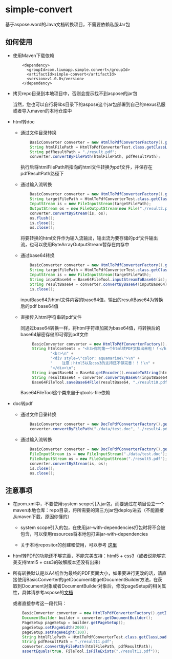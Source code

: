# simple-convert
基于aspose.word的Java文档转换项目，不需要依赖私服Jar包

## 如何使用

* 使用Maven下载依赖
    
    ````mxml
        <dependency>
          <groupId>com.liumapp.simple.convert</groupId>
          <artifactId>simple-convert</artifactId>
          <version>v1.0.0</version>
        </dependency>
    ````
    
* 拷贝repo目录到本地项目中，否则会提示找不到aspose的jar包

    当然，您也可以自行将libs目录下的aspose这个jar包部署到自己的nexus私服或者导入maven的本地仓库中

* html转doc

    * 通过文件目录转换
    
        ````java
            BasicConverter converter = new HtmlToPdfConverterFactory().getInstance();
            String htmlFilePath = HtmlToPdfConverterTest.class.getClassLoader().getResource("test.html").getPath();
            String pdfResultPath = "./result.pdf";
            converter.convertByFilePath(htmlFilePath, pdfResultPath);
        ````
    
        执行后将htmlFilePath所指向的html文件转换为pdf文件，并保存在pdfResultPath路径下
        
    * 通过输入流转换
    
        ````java
            BasicConverter converter = new HtmlToPdfConverterFactory().getInstance();
            String targetFilePath = HtmlToPdfConverterTest.class.getClassLoader().getResource("test.html").getPath();
            InputStream is = new FileInputStream(targetFilePath);
            OutputStream os = new FileOutputStream(new File("./result2.pdf"));
            converter.convertByStream(is, os);
            os.flush();
            is.close();
            os.close();
        ````
        
        将要转换的html文件作为输入流输出，输出流为要存储的pdf文件输出流，也可以使用ByteArrayOutputStream暂存在内存中
    
    * 通过base64转换
    
        ````java
            BasicConverter converter = new HtmlToPdfConverterFactory().getInstance();
            String targetFilePath = HtmlToPdfConverterTest.class.getClassLoader().getResource("test.html").getPath();
            InputStream is = new FileInputStream(targetFilePath);
            String inputBase64 = Base64FileTool.inputStreamToBase64(is);
            String resultBase64 = converter.convertByBase64(inputBase64);
            is.close();
        ````
    
        inputBase64为html文件内容的base64值，输出的resultBase64为转换后的pdf base64值
        
    * 直接传入html字符串转pdf文件
    
        同通过base64转换一样，将html字符串加密为base64值，将转换后的base64解密存储即可得到pdf文件
        
        ````java
             BasicConverter converter = new HtmlToPdfConverterFactory().getInstance();
             String htmlContents = "<h3>你的第一个html转PDF文档出来啦！！</h3>\n" +
                     "<br>\n" +
                     "<div style=\"color: aquamarine\">\n" +
                     "    注意：html5以及css3的支持还不够完善！！！\n" +
                     "</div>\n";
             String inputBase64 = Base64.getEncoder().encodeToString(htmlContents.getBytes());
             String resultBase64 = converter.convertByBase64(inputBase64);
             Base64FileTool.saveBase64File(resultBase64, "./result10.pdf");
        ````    
        
        Base64FileTool这个类来自于qtools-file依赖    
    
* doc转pdf

    * 通过文件目录转换 

      ````java
          BasicConverter converter = new DocToPdfConverterFactory().getInstance();
          converter.convertByFilePath("./data/test.doc", "./result4.pdf");
      ````    
    
    * 通过输入流转换
    
        ````java
            BasicConverter converter = new DocToPdfConverterFactory().getInstance();
            FileInputStream is = new FileInputStream("./data/test.doc");
            FileOutputStream os = new FileOutputStream("./result5.pdf");
            converter.convertByStream(is, os);
            is.close();
            os.close();  
        ````
        
## 注意事项

* 在pom.xml中，不要使用system scope引入jar包，而要通过在项目设立一个maven本地仓库：repo目录，将所需要的第三方jar包deploy进去（不能直接从maven下载，原因你懂的）

    * system scope引入的包，在使用jar-with-dependencies打包时将不会被包含，可以使用resources将本地包打进jar-with-dependencies
    
    * 关于本地repositor的创建和使用，可以参考 [这里](http://www.liumapp.com/articles/2019/04/12/1555053553824.html)
    
* html转PDF的功能还不够完善，不能完美支持：html5 + css3（或者说能够完美支持html5 + css3的破解版本还没有出来）

* 所有转换默认是以A4纸作为最终的PDF页面大小，如果要进行更改的话，请直接使用BasicConverter的getDocument和getDocumentBuilder方法，在获取到Document对象或者DocumentBuilder对象后，修改pageSetup的相关属性，具体请参考aspose的[文档](https://apireference.aspose.com/java/words)

    或者直接参考这一段代码：
    
    ````java
        BasicConverter converter = new HtmlToPdfConverterFactory().getInstance();
        DocumentBuilder builder = converter.getDocumentBuilder();
        PageSetup pageSetup = builder.getPageSetup();
        pageSetup.setPageWidth(2000);
        pageSetup.setPageHeight(100);
        String htmlFilePath = HtmlToPdfConverterTest.class.getClassLoader().getResource("test.html").getPath();
        String pdfResultPath = "./result11.pdf";
        converter.convertByFilePath(htmlFilePath, pdfResultPath);
        assertEquals(true, FileTool.isFileExists("./result11.pdf"));
    ````





    
    
